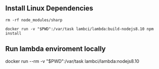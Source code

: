
## Install Linux Dependencies
``` 
rm -rf node_modules/sharp 
```
``` 
docker run -v "$PWD":/var/task lambci/lambda:build-nodejs8.10 npm install
```


## Run lambda enviroment locally

docker run --rm -v "$PWD":/var/task lambci/lambda:nodejs8.10